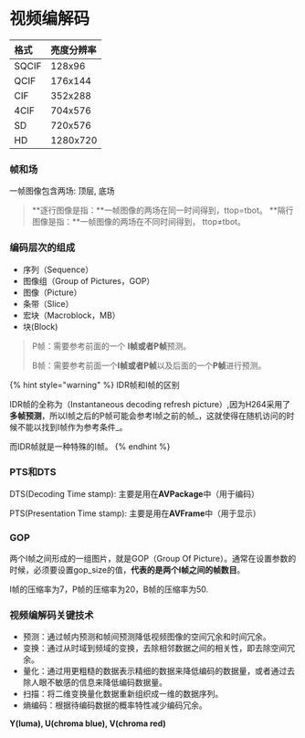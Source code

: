 # 视频编解码

| 格式 | 亮度分辨率 |
| :--- | :--- |
| SQCIF | 128x96 |
| QCIF | 176x144 |
| CIF | 352x288 |
| 4CIF | 704x576 |
| SD | 720x576 |
| HD | 1280x720 |

### 帧和场

一帧图像包含两场: 顶层, 底场

> **逐行图像是指：**一帧图像的两场在同一时间得到，ttop=tbot。 **隔行图像是指：**一帧图像的两场在不同时间得到， ttop≠tbot。

### 编码层次的组成

* 序列（Sequence）
* 图像组（Group of Pictures，GOP）
* 图像（Picture）
* 条带（Slice）
* 宏块（Macroblock，MB）
* 块\(Block\)

> P帧：需要参考前面的一个 **I帧或者P帧**预测。
>
> B帧：需要参考前面一个**I帧或者P帧**以及后面的一个**P帧**进行预测。

{% hint style="warning" %}
IDR帧和I帧的区别

 IDR帧的全称为（Instantaneous decoding refresh picture）,因为H264采用了**多帧预测**，所以I帧之后的P帧可能会参考I帧之前的帧_，这就使得在随机访问的时候不能以找到I帧作为参考条件_。

而IDR帧就是一种特殊的I帧。
{% endhint %}

### PTS和DTS

DTS\(Decoding Time stamp\): 主要是用在**AVPackage**中（用于编码）

PTS\(Presentation Time stamp\): 主要是用在**AVFrame**中（用于显示）

### GOP

两个I帧之间形成的一组图片，就是GOP（Group Of Picture）。通常在设置参数的时候，必须要设置gop\_size的值，**代表的是两个I帧之间的帧数目**。

I帧的压缩率为7，P帧的压缩率为20，B帧的压缩率为50.





### 视频编解码关键技术

* 预测：通过帧内预测和帧间预测降低视频图像的空间冗余和时间冗余。
* 变换：通过从时域到频域的变换，去除相邻数据之间的相关性，即去除空间冗余。
* 量化：通过用更粗糙的数据表示精细的数据来降低编码的数据量，或者通过去除人眼不敏感的信息来降低编码数据量。
* 扫描：将二维变换量化数据重新组织成一维的数据序列。
* 熵编码：根据待编码数据的概率特性减少编码冗余。

**Y\(luma\), U\(chroma blue\), V\(chroma red\)**

